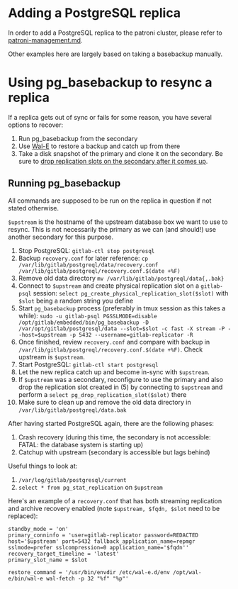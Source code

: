# Adding a PostgreSQL replica

In order to add a PostgreSQL replica to the patroni cluster, please refer to [patroni-management.md](patroni-management.md).

Other examples here are largely based on taking a basebackup manually.

# Using pg_basebackup to resync a replica

If a replica gets out of sync or fails for some reason, you have several options to recover:

1. Run pg_basebackup from the secondary
2. Use [Wal-E](using-wale-gpg.md) to restore a backup and catch up from
   there
3. Take a disk snapshot of the primary and clone it on the secondary. Be
   sure to [drop replication slots on the secondary after it comes up](postgresql-switchover.md#dropping-replication-slots).

## Running pg_basebackup

All commands are supposed to be run on the replica in question if not
stated otherwise.

`$upstream` is the hostname of the upstream database box we want to use
to resync. This is not necessarily the primary as we can (and should!)
use another secondary for this purpose.

1. Stop PostgreSQL: `gitlab-ctl stop postgresql`
1. Backup `recovery.conf` for later reference: `cp /var/lib/gitlab/postgreql/data/recovery.conf /var/lib/gitlab/postgreql/recovery.conf.$(date +%F)`
1. Remove old data directory `mv /var/lib/gitlab/postgreql/data{,.bak}`
1. Connect to `$upstream` and create physical replication slot on a
   `gitlab-psql` session: `select pg_create_physical_replication_slot($slot)` with `$slot` being a random string you define
1. Start `pg_basebackup` process (preferably in tmux session as this
   takes a while): `sudo -u gitlab-psql PGSSLMODE=disable /opt/gitlab/embedded/bin/pg_basebackup -D /var/opt/gitlab/postgresql/data --slot=$slot -c fast -X stream -P --host=$upstream -p 5432 --username=gitlab-replicator -R`
1. Once finished, review `recovery.conf` and compare with backup in `/var/lib/gitlab/postgreql/recovery.conf.$(date +%F)`. Check upstream is `$upstream`.
1. Start PostgreSQL: `gitlab-ctl start postgresql`
1. Let the new replica catch up and become in-sync with `$upstream`.
1. If `$upstream` was a secondary, reconfigure to use the primary and
   also drop the replication slot created in (5) by connecting to `$upstream` and perform a `select pg_drop_replication_slot($slot)` there
1. Make sure to clean up and remove the old data directory in `/var/lib/gitlab/postgreql/data.bak`

After having started PostgreSQL again, there are the following phases:

1. Crash recovery (during this time, the secondary is not accessible: FATAL: the database system is starting up)
1. Catchup with upstream (secondary is accessible but lags behind)

Useful things to look at:
1. `/var/log/gitlab/postgresql/current`
1. `select * from pg_stat_replication` on `$upstream`

Here's an example of a `recovery.conf` that has both streaming
replication and archive recovery enabled (note `$upstream, $fqdn, $slot`
need to be replaced):

```
standby_mode = 'on'
primary_conninfo = 'user=gitlab-replicator password=REDACTED host='$upstream' port=5432 fallback_application_name=repmgr sslmode=prefer sslcompression=0 application_name='$fqdn''
recovery_target_timeline = 'latest'
primary_slot_name = $slot

restore_command = '/usr/bin/envdir /etc/wal-e.d/env /opt/wal-e/bin/wal-e wal-fetch -p 32 "%f" "%p"'
```
